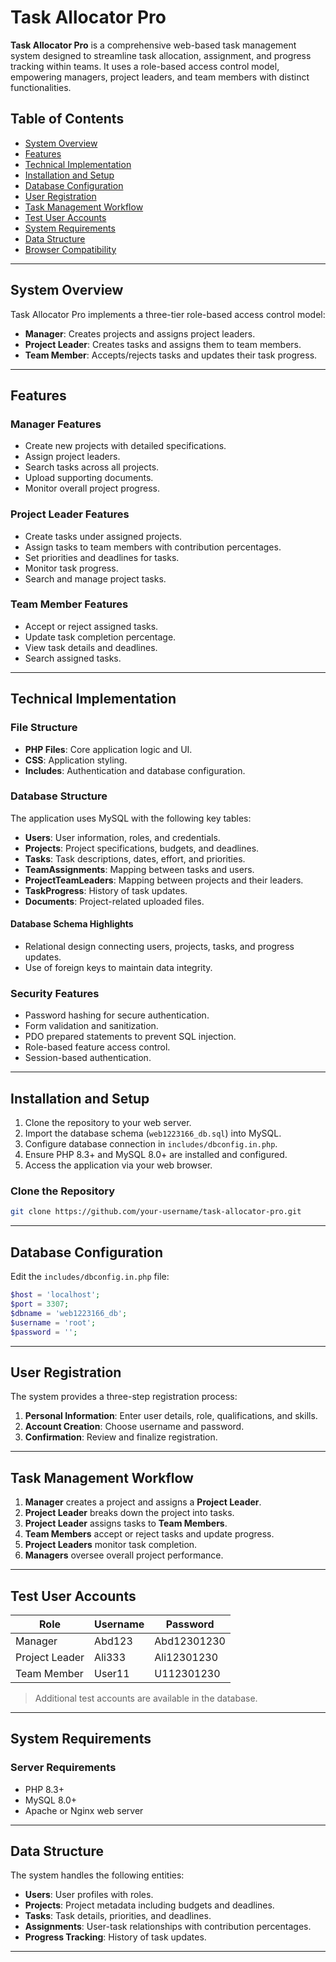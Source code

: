 
# Task Allocator Pro

**Task Allocator Pro** is a comprehensive web-based task management system designed to streamline task allocation, assignment, and progress tracking within teams. It uses a role-based access control model, empowering managers, project leaders, and team members with distinct functionalities.

## Table of Contents
- [System Overview](#system-overview)
- [Features](#features)
- [Technical Implementation](#technical-implementation)
- [Installation and Setup](#installation-and-setup)
- [Database Configuration](#database-configuration)
- [User Registration](#user-registration)
- [Task Management Workflow](#task-management-workflow)
- [Test User Accounts](#test-user-accounts)
- [System Requirements](#system-requirements)
- [Data Structure](#data-structure)
- [Browser Compatibility](#browser-compatibility)

---

## System Overview

Task Allocator Pro implements a three-tier role-based access control model:
- **Manager**: Creates projects and assigns project leaders.
- **Project Leader**: Creates tasks and assigns them to team members.
- **Team Member**: Accepts/rejects tasks and updates their task progress.

---

## Features

### Manager Features
- Create new projects with detailed specifications.
- Assign project leaders.
- Search tasks across all projects.
- Upload supporting documents.
- Monitor overall project progress.

### Project Leader Features
- Create tasks under assigned projects.
- Assign tasks to team members with contribution percentages.
- Set priorities and deadlines for tasks.
- Monitor task progress.
- Search and manage project tasks.

### Team Member Features
- Accept or reject assigned tasks.
- Update task completion percentage.
- View task details and deadlines.
- Search assigned tasks.

---

## Technical Implementation

### File Structure
- **PHP Files**: Core application logic and UI.
- **CSS**: Application styling.
- **Includes**: Authentication and database configuration.

### Database Structure
The application uses MySQL with the following key tables:
- **Users**: User information, roles, and credentials.
- **Projects**: Project specifications, budgets, and deadlines.
- **Tasks**: Task descriptions, dates, effort, and priorities.
- **TeamAssignments**: Mapping between tasks and users.
- **ProjectTeamLeaders**: Mapping between projects and their leaders.
- **TaskProgress**: History of task updates.
- **Documents**: Project-related uploaded files.

#### Database Schema Highlights
- Relational design connecting users, projects, tasks, and progress updates.
- Use of foreign keys to maintain data integrity.

### Security Features
- Password hashing for secure authentication.
- Form validation and sanitization.
- PDO prepared statements to prevent SQL injection.
- Role-based feature access control.
- Session-based authentication.

---

## Installation and Setup

1. Clone the repository to your web server.
2. Import the database schema (`web1223166_db.sql`) into MySQL.
3. Configure database connection in `includes/dbconfig.in.php`.
4. Ensure PHP 8.3+ and MySQL 8.0+ are installed and configured.
5. Access the application via your web browser.

### Clone the Repository
```bash
git clone https://github.com/your-username/task-allocator-pro.git
```

---

## Database Configuration

Edit the `includes/dbconfig.in.php` file:
```php
$host = 'localhost';
$port = 3307;
$dbname = 'web1223166_db';
$username = 'root';
$password = '';
```

---

## User Registration

The system provides a three-step registration process:
1. **Personal Information**: Enter user details, role, qualifications, and skills.
2. **Account Creation**: Choose username and password.
3. **Confirmation**: Review and finalize registration.

---

## Task Management Workflow

1. **Manager** creates a project and assigns a **Project Leader**.
2. **Project Leader** breaks down the project into tasks.
3. **Project Leader** assigns tasks to **Team Members**.
4. **Team Members** accept or reject tasks and update progress.
5. **Project Leaders** monitor task completion.
6. **Managers** oversee overall project performance.

---

## Test User Accounts

| Role            | Username | Password     |
|-----------------|----------|--------------|
| Manager         | Abd123   | Abd12301230   |
| Project Leader  | Ali333   | Ali12301230   |
| Team Member     | User11   | U112301230    |

> Additional test accounts are available in the database.

---

## System Requirements

### Server Requirements
- PHP 8.3+
- MySQL 8.0+
- Apache or Nginx web server

---

## Data Structure

The system handles the following entities:
- **Users**: User profiles with roles.
- **Projects**: Project metadata including budgets and deadlines.
- **Tasks**: Task details, priorities, and deadlines.
- **Assignments**: User-task relationships with contribution percentages.
- **Progress Tracking**: History of task updates.

---


